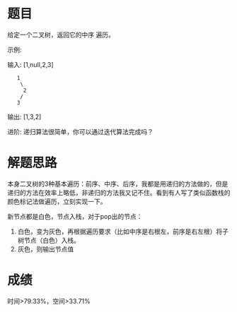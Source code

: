 # 题目
给定一个二叉树，返回它的中序 遍历。

示例:

输入: [1,null,2,3]

       1
        \
         2
        /
       3

输出: [1,3,2]

进阶: 递归算法很简单，你可以通过迭代算法完成吗？

# 解题思路
本身二叉树的3种基本遍历：前序、中序、后序，我都是用递归的方法做的，但是递归的方法在效率上略低，非递归的方法我又记不住。看到有人写了类似函数栈的颜色标记法做遍历，立刻实现一下。

新节点都是白色，节点入栈，对于pop出的节点：
1. 白色，变为灰色，再根据遍历要求（比如中序是右根左，前序是右左根）将子树节点（白色）入栈。
2. 灰色，则输出节点值
# 成绩
时间>79.33%，空间>33.71%